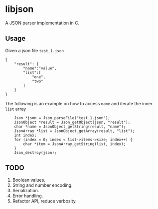 # libjson

A JSON parser implementation in C.

## Usage

Given a json file ``test_1.json``
```
{
    "result": {
        "name":"value",
        "list":[
            "one",
            "two"
        ]
    }
}
```

The following is an example on how to access ``name`` and iterate the inner ``list`` array
```
    Json *json = Json_parseFile("test_1.json");
    JsonObject *result = Json_getObject(json, "result");
    char *name = JsonObject_getString(result, "name");
    JsonArray *list = JsonObject_getArray(result, "list");
    int index;
    for (index = 0; index < list->items->size; index++) {
        char *item = JsonArray_getString(list, index);
    }
    Json_destroy(json);
```

## TODO

1. Boolean values.
2. String and number encoding.
3. Serialization.
4. Error handling.
5. Refactor API, reduce verbosity.

